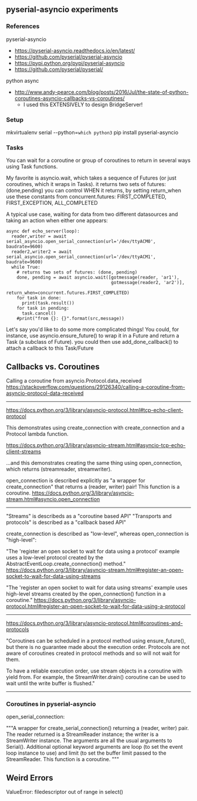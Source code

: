 

## pyserial-asyncio experiments

### References

pyserial-asyncio

+ https://pyserial-asyncio.readthedocs.io/en/latest/
+ https://github.com/pyserial/pyserial-asyncio
+ https://pypi.python.org/pypi/pyserial-asyncio
+ https://github.com/pyserial/pyserial/

python async

+ http://www.andy-pearce.com/blog/posts/2016/Jul/the-state-of-python-coroutines-asyncio-callbacks-vs-coroutines/
  - I used this EXTENSIVELY to design BridgeServer!

### Setup

mkvirtualenv serial --python=`which python3`
pip install pyserial-asyncio


### Tasks

You can wait for a coroutine or group of coroutines to return in several ways using Task functions.

My favorite is asyncio.wait, which takes a sequence of Futures (or just coroutines, which it wraps in Tasks).
  it returns two sets of futures: (done,pending)
  you can control WHEN it returns, by setting return_when
    use these constants from concurrent.futures: FIRST_COMPLETED, FIRST_EXCEPTION, ALL_COMPLETED

A typical use case, waiting for data from two different datasources and taking an action when either one appears:

    async def echo_server(loop):
      reader,writer = await serial_asyncio.open_serial_connection(url='/dev/ttyACM0', baudrate=9600)
      reader2,writer2 = await serial_asyncio.open_serial_connection(url='/dev/ttyACM1', baudrate=9600)
      while True:
        # returns two sets of futures: (done, pending)
        done, pending = await asyncio.wait([gotmessage(reader, 'ar1'), 
                                            gotmessage(reader2, 'ar2')],
                                            return_when=concurrent.futures.FIRST_COMPLETED)
        for task in done:
          print(task.result())
        for task in pending:
          task.cancel()
        #print("from {}: {}".format(src,message))

Let's say you'd like to do some more complicated things!
You could, for instance, use asyncio.ensure_future() to wrap it in a Future and return a Task (a subclass of Future).
  you could then use add_done_callback() to attach a callback to this Task/Future




## Callbacks vs. Coroutines

Calling a coroutine from asyncio.Protocol.data_received
https://stackoverflow.com/questions/29126340/calling-a-coroutine-from-asyncio-protocol-data-received

----

https://docs.python.org/3/library/asyncio-protocol.html#tcp-echo-client-protocol

This demonstrates using create_connection with create_connection and a Protocol lambda function.

https://docs.python.org/3/library/asyncio-stream.html#asyncio-tcp-echo-client-streams

...and this demonstrates creating the same thing using open_connection, which returns (streamreader, streamwriter).

open_connection is described explicitly as "a wrapper for create_connection" that returns a (reader, writer) pair!  This function is a coroutine.
https://docs.python.org/3/library/asyncio-stream.html#asyncio.open_connection

----

"Streams" is describeds as a "coroutine based API"
"Transports and protocols" is described as a "callback based API"

create_connection is described as "low-level", whereas open_connection is "high-level":

"The 'register an open socket to wait for data using a protocol' example uses a low-level protocol created by the AbstractEventLoop.create_connection() method."
https://docs.python.org/3/library/asyncio-stream.html#register-an-open-socket-to-wait-for-data-using-streams

"The 'register an open socket to wait for data using streams' example uses high-level streams created by the open_connection() function in a coroutine."
https://docs.python.org/3/library/asyncio-protocol.html#register-an-open-socket-to-wait-for-data-using-a-protocol

----

https://docs.python.org/3/library/asyncio-protocol.html#coroutines-and-protocols

"Coroutines can be scheduled in a protocol method using ensure_future(), but there is no guarantee made about the execution order. Protocols are not aware of coroutines created in protocol methods and so will not wait for them.

To have a reliable execution order, use stream objects in a coroutine with yield from. For example, the StreamWriter.drain() coroutine can be used to wait until the write buffer is flushed."

----

### Coroutines in pyserial-asyncio

open_serial_connection:

 """A wrapper for create_serial_connection() returning a (reader,
    writer) pair.
    The reader returned is a StreamReader instance; the writer is a
    StreamWriter instance.
    The arguments are all the usual arguments to Serial(). Additional
    optional keyword arguments are loop (to set the event loop instance
    to use) and limit (to set the buffer limit passed to the
    StreamReader.
    This function is a coroutine.
 """
 


## Weird Errors

ValueError: filedescriptor out of range in select()
    
    

